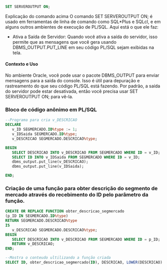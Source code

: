 ```sql
SET SERVEROUTPUT ON;
```

Explicação do comando acima
O comando SET SERVEROUTPUT ON; é usado em ferramentas de linha de comando como SQL\*Plus e SQLcl, e em alguns outros ambientes de execução de PL/SQL. Aqui está o que ele faz:

-  Ativa a Saída de Servidor: Quando você ativa a saída do servidor, isso permite que as mensagens que você gera usando DBMS_OUTPUT.PUT_LINE em seu código PL/SQL sejam exibidas na tela.

#### Contexto e Uso

No ambiente Oracle, você pode usar o pacote DBMS_OUTPUT para enviar mensagens para a saída do console. Isso é útil para depuração e rastreamento do que seu código PL/SQL está fazendo. Por padrão, a saída do servidor pode estar desativada, então você precisa usar SET SERVEROUTPUT ON; para vê-la.

### Bloco de código anônimo em PL/SQL

```SQL
--Programa para cria v_DESCRICAO
DECLARE
   v_ID SEGMERCADO.ID%type := 1;
   v_IDSaida SEGMERCADO.ID%type;
   v_DESCRICAO SEGMERCADO.DESCRICAO%type;

BEGIN
   SELECT DESCRICAO INTO v_DESCRICAO FROM SEGMERCADO WHERE ID = v_ID;
   SELECT ID INTO v_IDSaida FROM SEGMERCADO WHERE ID = v_ID;
   dbms_output.put_line(v_DESCRICAO);
   dbms_output.put_line(v_IDSaida);

END;
```

### Criação de uma função para obter descrição do segmento de mercado através do recebimento do ID pelo parâmetro da função.

```sql
CREATE OR REPLACE FUNCTION obter_descricao_segmercado
(p_ID IN SEGMERCADO.ID%type)
RETURN SEGMERCADO.DESCRICAO%type
IS
   v_DESCRICAO SEGMERCADO.DESCRICAO%type;
BEGIN
   SELECT DESCRICAO INTO v_DESCRICAO FROM SEGMERCADO WHERE ID = p_ID;
   RETURN v_DESCRICAO;
END;

--Mostra o conteudo ultilizando a função criada
SELECT ID, obter_descricao_segmercado(ID), DESCRICAO, LOWER(DESCRICAO) FROM SEGMERCADO;
```

